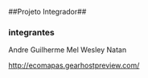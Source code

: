 ##Projeto Integrador##
<h3> integrantes</h3
  
<b>
  Andre
  Guilherme
  Mel
  Wesley Natan
</b>

http://ecomapas.gearhostpreview.com/

